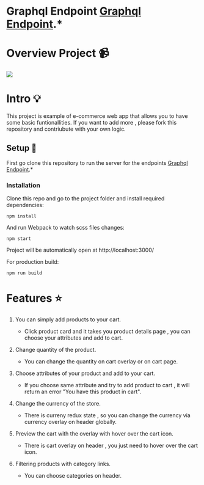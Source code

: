 # Graphql Endpoint [Graphql Endpoint](https://github.com/mithatercann/GraphQL-endpoint).*


# Overview Project 📹 
![](https://user-images.githubusercontent.com/71825314/145534352-a242c454-bedb-4aad-87b7-6c9bdd9b6448.gif)


# Intro 💡

This project is example of e-commerce web app that allows you to have some basic funtionallities. If you want to add more , please fork this repository and contriubute with your own logic.


## Setup 🔧

First go clone this repository to run the server for the endpoints [Graphql Endpoint](https://github.com/mithatercann/GraphQL-endpoint).*

### Installation
Clone this repo and go to the project folder and install required dependencies:

```
npm install
```

And run Webpack to watch scss files changes:

```
npm start
```

Project will be automatically open at http://localhost:3000/

For production build:

```
npm run build
```

# Features ⭐

1) You can simply add products to your cart.
   - Click product card and it takes you product details page , you can choose your attributes and add to cart.

2) Change quantity of the product.
   - You can change the quantity on cart overlay or on cart page. 

3) Choose attributes of your product and add to your cart.
   - If you choose same attribute and try to add product to cart , it will return an error "You have this product in cart".

4) Change the currency of the store.
   - There is curreny redux state , so you can change the currency via currency overlay on header globally.

5) Preview the cart with the overlay with hover over the cart icon.
   - There is cart overlay on header , you just need to hover over the cart icon.

6) Filtering products with category links.
   - You can choose categories on header.



